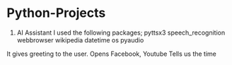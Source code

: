 # Python-Projects
1. AI Assistant
    I used the following packages; 
          pyttsx3
          speech_recognition
          webbrowser
          wikipedia
          datetime
          os
          pyaudio
          
It gives greeting to the user.
Opens Facebook, Youtube
Tells us the time
